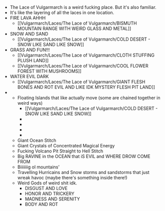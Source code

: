 - The Lace of Vulgarmarch is a weird fucking place. But it's also familiar.
- It's like the layering of all the laces in one location.
- FIRE LAVA AHHH
	- [[Vulgarmarch/Laces/The Lace of Vulgarmarch/BISMUTH MOUNTAIN RANGE WITH WEIRD GLASS AND METAL]]
- SNOW AND SAND
	- [[Vulgarmarch/Laces/The Lace of Vulgarmarch/COLD DESERT - SNOW LIKE SAND LIKE SNOW]]
- GRASS AND FUN!!!
	- [[Vulgarmarch/Laces/The Lace of Vulgarmarch/CLOTH STUFFING PLUSH LAND]]
	- [[Vulgarmarch/Laces/The Lace of Vulgarmarch/COOL FLOWER FOREST WITH MUSHROOMS]]
- WATER EVIL DARK
	- [[Vulgarmarch/Laces/The Lace of Vulgarmarch/GIANT FLESH BONES AND ROT EVIL AND LIKE IDK MYSTERY FLESH PIT LAND]]
-
	- Floating Islands that like actually move (some are chained together in weird ways)
		- [[Vulgarmarch/Laces/The Lace of Vulgarmarch/COLD DESERT - SNOW LIKE SAND LIKE SNOW]]
		-
		-
		-
		-
	- Giant Ocean Stitch
	- Giant Crystals of Concentrated Magical Energy
	- Fucking Volcano Pit Straight to Hell Stitch
	- Big RAVINE in the OCEAN that iS EVIL and WHERE DROW COME FROM
	- Biiiiiiig ol mountains'
	- Travelling Hurricains and Snow storms and sandstorms that just wreak havoc (maybe there's something inside there!)
	- Weird Gods of weird shit idk.
		- DISGUST AND LOVE
		- HONOR AND TRICKERY
		- MADNESS AND SERENITY
		- BODY AND ROT